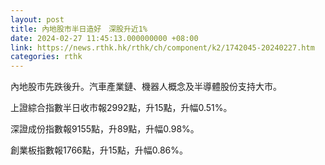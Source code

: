 ```yaml
---
layout: post
title: 內地股市半日造好　深股升近1%
date: 2024-02-27 11:45:13.000000000 +08:00
link: https://news.rthk.hk/rthk/ch/component/k2/1742045-20240227.htm
categories: rthk
---
```


內地股市先跌後升。汽車產業鏈、機器人概念及半導體股份支持大市。

上證綜合指數半日收市報2992點，升15點，升幅0.51%。

深證成份指數報9155點，升89點，升幅0.98%。

創業板指數報1766點，升15點，升幅0.86%。

